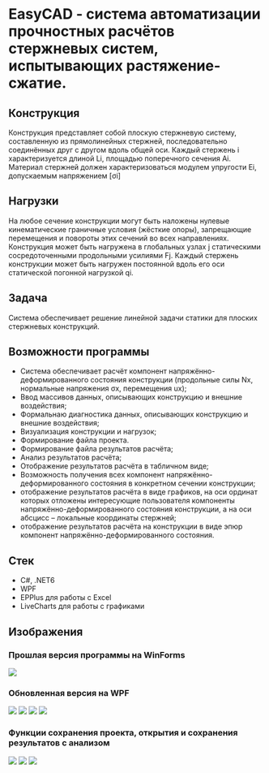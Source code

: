 # EasyCAD - система автоматизации прочностных расчётов стержневых систем, испытывающих растяжение-сжатие.

## Конструкция
Конструкция представляет собой плоскую стержневую систему, составленную из прямолинейных стержней, последовательно соединённых друг с другом вдоль общей оси.
Каждый стержень i характеризуется длиной Li, площадью поперечного сечения Ai. 
Материал стержней должен характеризоваться модулем упругости Ei, допускаемым напряжением [σi]
## Нагрузки
На любое сечение конструкции могут быть наложены нулевые кинематические граничные условия (жёсткие опоры), запрещающие перемещения и повороты этих сечений во всех направлениях.
Конструкция может быть нагружена в глобальных узлах j статическими сосредоточенными продольными усилиями Fj.
Каждый стержень конструкции может быть нагружен постоянной вдоль его оси статической погонной нагрузкой qi.
## Задача
Система обеспечивает решение линейной задачи статики для плоских стержневых конструкций.
## Возможности программы
+ Система обеспечивает расчёт компонент напряжённо-деформированного состояния конструкции (продольные силы Nx, нормальные напряжения σx, перемещения ux);
+ Ввод массивов данных, описывающих конструкцию и внешние воздействия;
+ Формальнаю диагностика данных, описывающих конструкцию и внешние воздействия;
+ Визуализация конструкции и нагрузок;
+ Формирование файла проекта.
+ Формирование файла результатов расчёта;
+ Анализ результатов расчёта;
+ Отображение результатов расчёта в табличном виде;
+ Возможность получения всех компонент напряжённо-деформированного состояния в конкретном сечении конструкции;
+ отображение результатов расчёта в виде графиков, на оси ординат которых отложены интересующие пользователя компоненты напряжённо-деформированного состояния конструкции, а на оси абсцисс – локальные координаты стержней;
+ отображение результатов расчёта на конструкции в виде эпюр компонент напряжённо-деформированного состояния.
## Стек
+ C#, .NET6
+ WPF
+ EPPlus для работы с Excel
+ LiveCharts для работы с графиками

## Изображения
### Прошлая версия программы на WinForms
![](https://github.com/filippov-code/EasyCAD/blob/master/screenshots/old.png)
### Обновленная версия на WPF
![](https://github.com/filippov-code/EasyCAD/blob/master/screenshots/1.png)
![](https://github.com/filippov-code/EasyCAD/blob/master/screenshots/2.png)
![](https://github.com/filippov-code/EasyCAD/blob/master/screenshots/4.png)
![](https://github.com/filippov-code/EasyCAD/blob/master/screenshots/5.png)
### Функции сохранения проекта, открытия и сохранения результатов с анализом
![](https://github.com/filippov-code/EasyCAD/blob/master/screenshots/3.png)
![](https://github.com/filippov-code/EasyCAD/blob/master/screenshots/results.png)
![](https://github.com/filippov-code/EasyCAD/blob/master/screenshots/saving.png)

